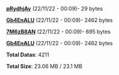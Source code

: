 [**pRydhjAv**](/data/pRydhjAv.txt) (22/11/22 - 00:09)- 29 bytes

[**Gb4EnALU**](/data/Gb4EnALU.txt) (22/11/22 - 00:09)- 2462 bytes

[**7M6zB8AN**](/data/7M6zB8AN.txt) (22/11/22 - 00:09)- 695 bytes

[**Gb4EnALU**](/data/Gb4EnALU.txt) (22/11/22 - 00:09)- 2462 bytes

**Total Datas**: 4211

**Total Size**: 23.06 MB / 23.1 MB